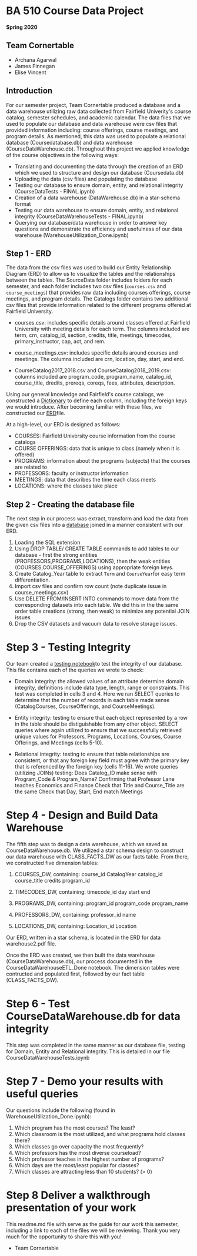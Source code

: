 # BA 510 Course Data Project
__Spring 2020__

## Team Cornertable
- Archana Agarwal
- James Finnegan
- Elise Vincent

## Introduction
For our semester project, Team Cornertable produced a database and a data warehouse utilizing raw data collected from Fairfield Univerity's course catalog, semester schedules, and academic calendar.  The data files that we used to populate our database and data warehouse were csv files that provided information including: course offerings, course meetings, and program details.  As mentioned, this data was used to populate a relational database (Coursedatabase.db) and data warehouse (CourseDataWarehouse.db).  Throughout this project we applied knowledge of the course objectives in the following ways:

- Translating and documenting the data through the creation of an ERD which we used to structure and design our database (Coursedata.db)
- Uploading the data (csv files) and populating the database
- Testing our database to ensure domain, entity, and relational integrity (CourseDataTests - FINAL.ipynb)
- Creation of a data warehouse (DataWarehouse.db) in a star-schema format
- Testing our data warehouse to ensure domain, entity, and relational integrity (CourseDataWarehouseTests - FINAL.ipynb)
- Querying our database/data warehouse in order to answer key questions and demonstrate the efficiency and usefulness of our data warehouse  (WarehouseUtilization_Done.ipynb)


## Step 1 - ERD

The data from the csv files was used to build our Entity Relationship Diagram (ERD) to allow us to visualize the tables and the relationships between the tables. The SourceData folder includes folders for each semester, and each folder includes two csv files (`courses.csv` and `course_meetings`) that provides raw data including courses offerings, course meetings, and program details.  The Catalogs folder contains two additional csv files that provide information related to the different programs offered at Fairfield University.

- courses.csv: includes specific details around classes offered at Fairfield University with meeting details for each term.  The columns included are term, crn, catalog_id, section, credits, title, meetings, timecodes, primary_instructor, cap, act, and rem.

- course_meetings.csv: includes specific details around courses and meetings.  The columns included are crn, location, day, start, and end. 

- CourseCatalog2017_2018.csv and CourseCatalog2018_2019.csv: columns included are program_code, program_name, catalog_id, course_title, dredits, prereqs, coreqs, fees, attributes, description.

Using our general knowledge and Fairfield's course catalogs, we constructed a [Dictionary](https://github.com/fairfield-ba510-spring2020/term-project-cornertable/blob/master/CourseDataDictionary.md) to define each column, including the foreign keys we would introduce. After becoming familiar with these files, we constructed our [ERD](https://github.com/fairfield-ba510-spring2020/term-project-cornertable/blob/master/CourseDataERD.pdf)file.

At a high-level, our ERD is designed as follows:

- COURSES: Fairfield University course information from the course catalogs
- COURSE OFFERINGS: data that is unique to class (namely when it is offered)
- PROGRAMS: information about the programs (subjects) that the courses are related to
- PROFESSORS: faculty or instructor information
- MEETINGS: data that describes the time each class meets
- LOCATIONS: where the classes take place



## Step 2 - Creating the database file

The next step in our process was extract, transform and load the data from the given csv files into a [database](https://github.com/fairfield-ba510-spring2020/term-project-cornertable/blob/master/CourseDataETL.ipynb) joined in a manner consistent with our ERD.
1. Loading the SQL extension
2. Using DROP TABLE/ CREATE TABLE commands to add tables to our database - first the strong entities (PROFESSORS,PROGRAMS,LOCATIONS), then the weak entities (COURSES,COURSE_OFFERINGS) using appropriate foreign keys.
3. Create Catalog_Year table to extract `Term` and `CourseYear`for easy term differentiation.
4. Import csv files and confirm row count (note duplicate issue in course_meetings.csv)
5. Use DELETE FROM/INSERT INTO commands to move data from the corresponding datasets into each table. We did this in the the same order table creations (strong, then weak) to minimize any potential JOIN issues
6. Drop the CSV datasets and vacuum data to resolve storage issues.


# Step 3 - Testing Integrity

Our team created a [testing notebook](https://github.com/fairfield-ba510-spring2020/term-project-cornertable/blob/master/CourseDataTests.ipynb)to test the integrity of our database.  This file contains each of the queries we wrote to check:

- Domain integrity: the allowed values of an attribute determine domain integrity, definitions include data type, length, range or constraints.  This test was completed in cells 3 and 4.  Here we ran SELECT queries to determine that the number of records in each table made sense (CatalogCourses, CourseOfferings, and CourseMeetings).  

- Entity integrity: testing to ensure that each object represented by a row in the table should be distiguishable from any other object.  SELECT queries where again utilized to ensure that we successfully retrieved unique values for Professors, Programs, Locations, Courses, Course Offerings, and Meetings (cells 5-10).

      
- Relational integrity: testing to ensure that table relationships are consistent, or that any foreign key field must agree with the primary key that is referenced by the foreign key (cells 11-16).  We wrote queries (utilizing JOINs) testing:
    Does Catalog_ID make sense with Program_Code & Program_Name?
    Confirming that Professor Lane teaches Economics and Finance
    Check that Title and Course_Title are the same
    Check that Day, Start, End match Meetings


# Step 4 - Design and Build Data Warehouse

The fifth step was to design a data warehouse, which we saved as CourseDataWarehouse.db. We utilized a star schema design to construct our data warehouse with CLASS_FACTS_DW as our facts table. From there, we constructed five dimension tables:

1. COURSES_DW, containing:
    course_id
    CatalogYear
    catalog_id
    course_title
    credits
    program_id 
    
2. TIMECODES_DW, containing:
    timecode_id
    day
    start
    end
    
3. PROGRAMS_DW, containing:
    program_id
    program_code
    program_name
    
4. PROFESSORS_DW, containing:
    professor_id
    name

5. LOCATIONS_DW, containing:
    Location_id
    Location 
    
Our ERD, written in a star schema, is located in the ERD for data warehouse2.pdf file.  


Once the ERD was created, we then built the data warehouse (CourseDataWarehouse.db), our process documented in the CourseDataWarehouseETL_Done notebook.  The dimension tables were contructed and populated first, followed by our fact table (CLASS_FACTS_DW).


# Step 6 - Test CourseDataWarehouse.db for data integrity

This step was completed in the same manner as our database file, testing for Domain, Entity and Relational integrity.  This is detailed in our file CourseDataWarehouseTests.ipynb



# Step 7 - Demo your results with useful queries

Our questions include the following (found in WarehouseUtilization_Done.ipynb):

1) Which program has the most courses? The least?
2) Which classroom is the most utilized, and what programs hold classes there?
3) Which classes go over capacity the most frequently? 
4) Which professors has the most diverse courseload?
5) Which professor teaches in the highest number of programs?
6) Which days are the most/least popular for classes?
7) Which classes are attracting less than 10 students? (> 0)



# Step 8 Deliver a walkthrough presentation of your work

This readme.md file with serve as the guide for our work this semester, including a link to each of the files we will be reviewing.  Thank you very much for the opportunity to share this with you!

- Team Cornertable
